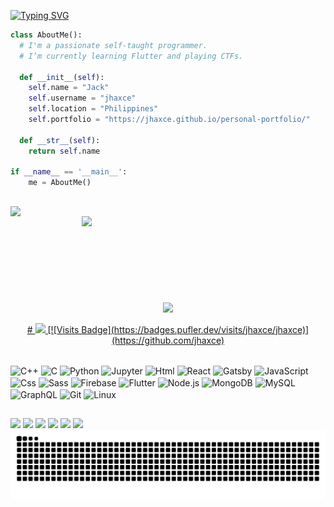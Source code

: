 [![Typing SVG](https://readme-typing-svg.herokuapp.com?color=0084E7&size=23&lines=Hi+there+👋;I+am+Jack)](https://git.io/typing-svg)

```python
class AboutMe():
  # I'm a passionate self-taught programmer.
  # I’m currently learning Flutter and playing CTFs.
    
  def __init__(self):
    self.name = "Jack"
    self.username = "jhaxce"
    self.location = "Philippines"
    self.portfolio = "https://jhaxce.github.io/personal-portfolio/"
  
  def __str__(self):
    return self.name

if __name__ == '__main__':
    me = AboutMe()
```

##

<p align=center>
  <div align=center>
    <picture>
      <source srcset="https://github-readme-stats.vercel.app/api?username=jhaxce&show_icons=true&theme=github_dark" media="(prefers-color-scheme: dark)" />
      <source srcset="https://github-readme-stats.vercel.app/api?username=jhaxce&show_icons=true" media="(prefers-color-scheme: light), (prefers-color-scheme: no-preference)" />
      <img align="left" width=390 src="https://github-readme-stats.vercel.app/api?username=jhaxce&show_icons=true" />
    </picture>
    <picture>
      <source srcset="https://github-readme-streak-stats.herokuapp.com?user=jhaxce&theme=github_dark" media="(prefers-color-scheme: dark)" />
      <source srcset="https://github-readme-streak-stats.herokuapp.com?user=jhaxce" media="(prefers-color-scheme: light), (prefers-color-scheme: no-preference)" />
      <img align="right" width=390 src="https://github-readme-streak-stats.herokuapp.com?user=jhaxce" />
    </picture>
  </div>
  <br><br><br><br><br><br><br><br>
  <div align=center>
    <picture>
      <source srcset="https://github-readme-stats.vercel.app/api/top-langs?username=jhaxce&theme=github_dark&langs_count=8&layout=compact" media="(prefers-color-scheme: dark)" />
      <source srcset="https://github-readme-stats.vercel.app/api/top-langs?username=jhaxce&langs_count=8&layout=compact" media="(prefers-color-scheme: light), (prefers-color-scheme: no-preference)" />
      <img width=325 align="center" src="https://github-readme-stats.vercel.app/api/top-langs?username=jhaxce&langs_count=8&layout=compact" />
    </picture>
  </div>
  <br>
  <div align=center>
    <a href="https://github.com/jhaxce">
      # <img src="https://visitcount.itsvg.in/api?id=jhaxce&label=Profile%20Views&color=0&icon=6&pretty=true" />
      [![Visits Badge](https://badges.pufler.dev/visits/jhaxce/jhaxce)](https://github.com/jhaxce)
    </a>
  </div>
</p>

<div style="display: inline_block"><br>
  <img align="center" alt="C++" height="30" width="40" src="https://cdn.jsdelivr.net/gh/devicons/devicon/icons/cplusplus/cplusplus-original.svg">
  <img align="center" alt="C" height="30" width="40" src="https://cdn.jsdelivr.net/gh/devicons/devicon/icons/c/c-original.svg">
  <img align="center" alt="Python" height="30" width="40" src="https://cdn.jsdelivr.net/gh/devicons/devicon/icons/python/python-original.svg">
  <img align="center" alt="Jupyter" height="30" width="40" src="https://cdn.jsdelivr.net/gh/devicons/devicon/icons/jupyter/jupyter-original.svg">
  <img align="center" alt="Html" height="30" width="40" src="https://cdn.jsdelivr.net/gh/devicons/devicon/icons/html5/html5-original.svg">
  <img align="center" alt="React" height="30" width="40" src="https://cdn.jsdelivr.net/gh/devicons/devicon/icons/react/react-original.svg">
  <img align="center" alt="Gatsby" height="30" width="40" src="https://cdn.jsdelivr.net/gh/devicons/devicon/icons/gatsby/gatsby-original.svg">
  <img align="center" alt="JavaScript" height="30" width="40" src="https://cdn.jsdelivr.net/gh/devicons/devicon/icons/javascript/javascript-original.svg">
  <img align="center" alt="Css" height="30" width="40" src="https://cdn.jsdelivr.net/gh/devicons/devicon/icons/css3/css3-original.svg">
  <img align="center" alt="Sass" height="30" width="40" src="https://cdn.jsdelivr.net/gh/devicons/devicon/icons/sass/sass-original.svg">
  <img align="center" alt="Firebase" height="30" width="40" src="https://cdn.jsdelivr.net/gh/devicons/devicon/icons/firebase/firebase-plain.svg">
  <img align="center" alt="Flutter" height="30" width="40" src="https://cdn.jsdelivr.net/gh/devicons/devicon/icons/flutter/flutter-original.svg">
  <img align="center" alt="Node.js" height="30" width="40" src="https://cdn.jsdelivr.net/gh/devicons/devicon/icons/nodejs/nodejs-original.svg">
  <img align="center" alt="MongoDB" height="30" width="40" src="https://cdn.jsdelivr.net/gh/devicons/devicon/icons/mongodb/mongodb-original.svg">
  <img align="center" alt="MySQL" height="30" width="40" src="https://cdn.jsdelivr.net/gh/devicons/devicon/icons/mysql/mysql-original.svg">
  <img align="center" alt="GraphQL" height="30" width="40" src="https://cdn.jsdelivr.net/gh/devicons/devicon/icons/graphql/graphql-plain.svg">
  <img align="center" alt="Git" height="30" width="40" src="https://cdn.jsdelivr.net/gh/devicons/devicon/icons/git/git-original.svg">
  <img align="center" alt="Linux" height="30" width="40" src="https://cdn.jsdelivr.net/gh/devicons/devicon/icons/linux/linux-original.svg">
  <!--<img align="right" alt="Pic" height="150" style="border-radius:50px;" src="https://i.imgur.com/RPDLDSg.png">-->
</div>

##

<div>
  <a href="#https://discord.com/users/?" target="_blank"><img src="https://img.shields.io/badge/Discord-7289DA?style=for-the-badge&logo=discord&logoColor=white" target="_blank"></a> 
  <a href="#https://www.reddit.com/user/jhaxce" target="_blank"><img src="https://img.shields.io/badge/Reddit-FF4500?style=for-the-badge&logo=reddit&logoColor=white" target="_blank"></a>
  <a href="#https://www.linkedin.com/in/jhaxce/" target="_blank"><img src="https://img.shields.io/badge/-LinkedIn-%230077B5?style=for-the-badge&logo=linkedin&logoColor=white" target="_blank"></a> 
  <a href="#mailto:example@example.com"><img src="https://img.shields.io/badge/-Gmail-FF0000?style=for-the-badge&logo=gmail&logoColor=white" target="_blank"></a>
  <a href="#https://gitlab.com/jhaxce" target="_blank"><img src="https://img.shields.io/badge/GitLab-330F63?style=for-the-badge&logo=gitlab&logoColor=white" target="_blank"></a>
 	<a href="#https://stackoverflow.com/users/?/jhaxce" target="_blank"><img src="https://img.shields.io/badge/Stack_Overflow-FE7A16?style=for-the-badge&logo=stack-overflow&logoColor=white" target="_blank"></a>
  
  <picture>
  <source media="(prefers-color-scheme: dark)" srcset="https://raw.githubusercontent.com/jhaxce/jhaxce/output/github-contribution-grid-snake-dark.svg">
  <source media="(prefers-color-scheme: light)" srcset="https://raw.githubusercontent.com/jhaxce/jhaxce/output/github-contribution-grid-snake.svg">
  <img alt="snake animation" src="https://raw.githubusercontent.com/jhaxce/jhaxce/output/github-contribution-grid-snake.svg">
  </picture>

  <!--
  <img src="https://activity-graph.herokuapp.com/graph?username=jhaxce&theme=react-dark&bg_color=20232a&hide_border=true" width="80%"/>
  -->
</div>


<!--
# Sources
- https://www.youtube.com/watch?v=TsaLQAetPLU
- https://github.com/abhisheknaiidu/awesome-github-profile-readme

# Examples
- https://github.com/Raymo111/Raymo111
- https://github.com/rahul-jha98/rahul-jha98
- https://github.com/zumrudu-anka/zumrudu-anka
-->
